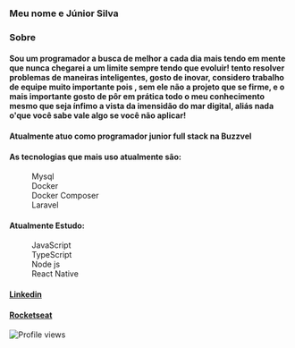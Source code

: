 <h3>Meu nome e Júnior Silva</h3>
<h3>Sobre</h3>
<h4>Sou um programador a busca de melhor a cada dia mais tendo em mente que nunca chegarei a um limite sempre tendo que evoluir! tento resolver problemas de maneiras inteligentes, gosto de inovar, considero trabalho de equipe muito importante pois , sem ele não a projeto que se firme, e o mais importante gosto de pôr em prática todo o meu conhecimento mesmo que seja ínfimo a vista da imensidão do mar digital, aliás nada o'que você sabe vale algo se você não aplicar!

</h4>
<h4>Atualmente atuo como programador junior full stack na Buzzvel</h4>
<h4>As tecnologias que mais uso atualmente são:</h4>
<dt>
  <dd>Mysql</dd>
  <dd>Docker</dd>
  <dd>Docker Composer</dd>
  <dd>Laravel</dd>
</ol>
<h4>Atualmente Estudo:</h4>
<dt>
   <dd>JavaScript</dd>
   <dd>TypeScript</dd>
   <dd>Node js</dd>
   <dd>React Native</dd>
</ol>
<h4><a href="https://www.linkedin.com/in/junior-silva-7483a2102/">Linkedin</a></h4>
<h4><a href="https://app.rocketseat.com.br/me/junior-silva-1584998136">Rocketseat</a></h4>

![Profile views](https://gpvc.arturio.dev/JuniorN1)  
